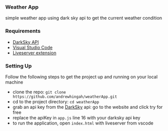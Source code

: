 ### Weather App
simple weather app using dark sky api to get the current weather condition

### Requirements
 - [DarkSky API](https://darksky.net/dev)
 - [Visual Studio Code](https://code.visualstudio.com/)
 - [Liveserver extension](https://marketplace.visualstudio.com/items?itemName=ritwickdey.LiveServer)

### Setting Up
Follow the following steps to get the project up and running on your local machine

- clone the repo: `git clone https://github.com/andrewhingah/weatherApp.git`
- cd to the project directory: `cd weatherApp`
- grab an api key from the [DarkSky](https://darksky.net/dev) api: go to the website and click try for free
- replace the apiKey in `app.js` line 16 with your darksky api key
- to run the application, open `index.html` with liveserver from vscode